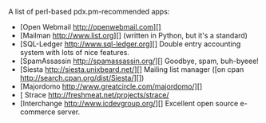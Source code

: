 A list of perl-based pdx.pm-recommended apps:

* [Open Webmail http://openwebmail.com][]
* [Mailman http://www.list.org][] (written in Python, but it's a standard)
* [SQL-Ledger http://www.sql-ledger.org][] Double entry accounting system with lots of nice features.
* [SpamAssassin http://spamassassin.org/][] Goodbye, spam, buh-byeee!
* [Siesta http://siesta.unixbeard.net/][] Mailing list manager ([on cpan http://search.cpan.org/dist/Siesta/][])
* [Majordomo http://www.greatcircle.com/majordomo/][]
* [ Strace http://freshmeat.net/projects/strace/
* [Interchange http://www.icdevgroup.org/][] Excellent open source e-commerce server.
